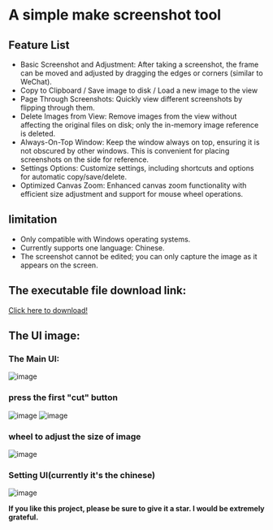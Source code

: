 # A simple make screenshot tool

## Feature List
- Basic Screenshot and Adjustment: After taking a screenshot, the frame can be moved and adjusted by dragging the edges or corners (similar to WeChat).
- Copy to Clipboard / Save image to disk / Load a new image to the view
- Page Through Screenshots: Quickly view different screenshots by flipping through them.
- Delete Images from View: Remove images from the view without affecting the original files on disk; only the in-memory image reference is deleted.
- Always-On-Top Window: Keep the window always on top, ensuring it is not obscured by other windows. This is convenient for placing screenshots on the side for reference.
- Settings Options: Customize settings, including shortcuts and options for automatic copy/save/delete.
- Optimized Canvas Zoom: Enhanced canvas zoom functionality with efficient size adjustment and support for mouse wheel operations.

## limitation
- Only compatible with Windows operating systems.
- Currently supports one language: Chinese.
- The screenshot cannot be edited; you can only capture the image as it appears on the screen.


## The executable file download link:
[Click here to download!](https://github.com/Just-A-Freshman/LightScreenshot/releases/tag/ScreenshotTool)


## The UI image:
### The Main UI:
![image](https://github.com/user-attachments/assets/f05b42a9-5037-454f-9cee-4b82b517d7e4)

### press the first "cut" button
![image](https://github.com/user-attachments/assets/5eb36c5a-de26-419a-ba12-a6077b605664)
![image](https://github.com/user-attachments/assets/62aa3d73-c59d-4cb3-8580-0ff3e0a98917)

### wheel to adjust the size of image
![image](https://github.com/user-attachments/assets/8b94c811-7fcb-42aa-b51a-c4a4cb8a437c)

### Setting UI(currently it's the chinese)
![image](https://github.com/user-attachments/assets/49823e5c-2659-4008-be78-46d439496067)


**If you like this project, please be sure to give it a star. I would be extremely grateful.**
